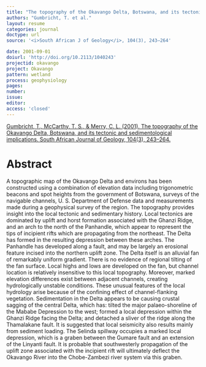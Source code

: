 ```yaml
---
title: "The topography of the Okavango Delta, Botswana, and its tectonic and sedimentological implications."
authors: "Gumbricht, T. et al."
layout: resume
categories: journal
doctype: url
source: '<i>South African J of Geology</i>, 104(3), 243–264'

date: 2001-09-01
doiurl: 'http://doi.org/10.2113/1040243'
projectid: okavango
project: Okavango
pattern: wetland
process: geophysiology
pages:
number:
issue:
editor:
access: 'closed'
---
```


[Gumbricht, T., McCarthy, T. S., & Merry, C. L. (2001). The topography of the Okavango Delta, Botswana, and its tectonic and sedimentological implications. South African Journal of Geology, 104(3), 243–264.](http://doi.org/10.2113/1040243)

<h1 class='foot-description'>Abstract</h1>

A topographic map of the Okavango Delta and environs has been constructed using a combination of elevation data including trigonometric beacons and spot heights from the government of Botswana, surveys of the navigable channels, U. S. Department of Defense data and measurements made during a geophysical survey of the region. The topography provides insight into the local tectonic and sedimentary history. Local tectonics are dominated by uplift and horst formation associated with the Ghanzi Ridge, and an arch to the north of the Panhandle, which appear to represent the tips of incipient rifts which are propagating from the northeast. The Delta has formed in the resulting depression between these arches. The Panhandle has developed along a fault, and may be largely an erosional feature incised into the northern uplift zone. The Delta itself is an alluvial fan of remarkably uniform gradient. There is no evidence of regional tilting of the fan surface. Local highs and lows are developed on the fan, but channel location is relatively insensitive to this local topography. Moreover, marked elevation differences exist between adjacent channels, creating hydrologically unstable conditions. These unusual features of the local hydrology arise because of the confining effect of channel-flanking vegetation. Sedimentation in the Delta appears to be causing crustal sagging of the central Delta, which has: tilted the major palaeo-shoreline of the Mababe Depression to the west; formed a local depression within the Ghanzi Ridge facing the Delta; and detached a sliver of the ridge along the Thamalakane fault. It is suggested that local seismicity also results mainly from sediment loading. The Selinda spillway occupies a marked local depression, which is a graben between the Gumare fault and an extension of the Linyanti fault. It is probable that southwesterly propagation of the uplift zone associated with the incipient rift will ultimately deflect the Okavango River into the Chobe-Zambezi river system via this graben.
